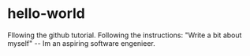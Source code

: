 # hello-world
Fllowing the github tutorial.
Following the instructions: "Write a bit about myself" -- Im an aspiring software engenieer.
